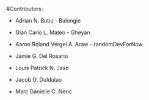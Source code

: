 #Contributors:

- Adrian N. Butiu - Balongie

- Gian Carlo L. Mateo -  Gheyan 

- Aaron Roland Vergel A. Araw - randomDevForNow

- Jamie G. Del Rosario

- Louis Patrick N. Jaso

- Jacob O. Duldulao

- Marc Danielle C. Neric
